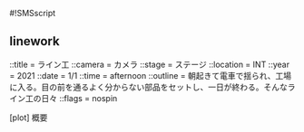 #!SMSscript

## linework

::title = ライン工
::camera = カメラ
::stage = ステージ
::location = INT
::year = 2021
::date = 1/1
::time = afternoon
::outline = 朝起きて電車で揺られ、工場に入る。目の前を通るよく分からない部品をセットし、一日が終わる。そんなライン工の日々
::flags = nospin

[plot]
概要


